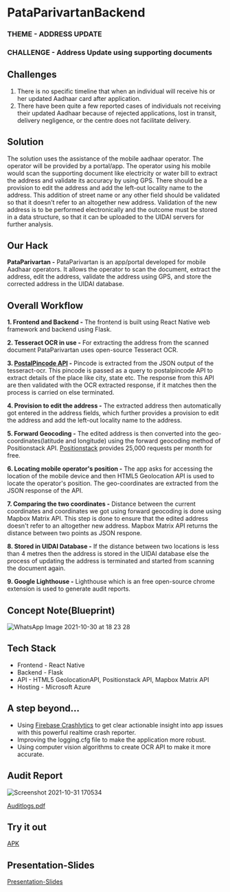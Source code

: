 # PataParivartanBackend

### THEME - ADDRESS UPDATE
### CHALLENGE - Address Update using supporting documents

## Challenges
1. There is no specific timeline that when an individual will receive his or her updated Aadhaar card after application.
2. There have been quite a few reported cases of individuals not receiving their updated Aadhaar because of rejected applications, lost in transit, delivery negligence, or the centre does not facilitate delivery.

## Solution
The solution uses the assistance of the mobile aadhaar operator. The operator will be provided by a portal/app. The operator using his mobile would scan the supporting document like electricity or water bill to extract the address and validate its accuracy by using GPS. There should be a provision to edit the address and add the left-out locality name to the address. This addition of street name or any other field should be validated so that it doesn't refer to an altogether new address. Validation of the new address is to be performed electronically and the outcome must be stored in a data structure, so that it can be uploaded to the UIDAI servers for further analysis. 

## Our Hack
**PataParivartan -**
 PataParivartan is an app/portal developed for mobile Aadhaar operators. It allows the operator to scan the document, extract the address, edit the address, validate the address using GPS, and store the corrected address in the UIDAI database.

## Overall Workflow
**1. Frontend and Backend -**
 The frontend is built using React Native web framework and backend using Flask. 

**2. Tesseract OCR in use -**
 For extracting the address from the scanned document PataParivartan uses open-source Tesseract OCR. 

**3. [PostalPincode API](http://www.postalpincode.in/Api-Details) -**
 Pincode is extracted from the JSON output of the tesseract-ocr. This pincode is passed as a query to postalpincode API to extract details of the place like city, state etc. The response from this API are then validated with the OCR extracted response, if it matches then the process is carried on else terminated.

**4. Provision to edit the address -**
 The extracted address then automatically got entered in the address fields, which further provides a provision to edit the address and add the left-out locality name to the address.

**5. Forward Geocoding -**
 The edited address is then converted into the geo-coordinates(latitude and longitude) using the forward geocoding method of Positionstack API. [Positionstack](https://positionstack.com/) provides 25,000 requests per month for free.

**6. Locating mobile operator's position -**
 The app asks for accessing the location of the mobile device and then HTML5 Geolocation API is used to locate the operator's position. The geo-coordinates are extracted from the JSON response of the API. 

**7. Comparing the two coordinates -**
 Distance between the current coordinates and coordinates we got using forward geocoding is done using Mapbox Matrix API. This step is done to ensure that the edited address doesn't refer to an altogether new address. Mapbox Matrix API returns the distance between two points as JSON respone.

**8. Stored in UIDAI Database -**
 If the distance between two locations is less than 4 metres then the address is stored in the UIDAI  database else the process of updating the address is terminated and started from scanning the document again.

**9. Google Lighthouse -**
 Lighthouse which is an free open-source chrome extension is used to generate audit reports.

## Concept Note(Blueprint)
![WhatsApp Image 2021-10-30 at 18 23 28](https://user-images.githubusercontent.com/69745609/139577963-c51fcbc2-76ab-44ce-9e08-63c7e4974d37.jpeg)

## Tech Stack
* Frontend - React Native
* Backend - Flask
* API - HTML5 GeolocationAPI, Positionstack API, Mapbox Matrix API
* Hosting - Microsoft Azure

## A step beyond...
* Using [Firebase Crashlytics](https://firebase.google.com/docs/crashlytics) to get clear actionable insight into app issues with this powerful realtime crash reporter.
* Improving the logging.cfg file to make the application more robust.
* Using computer vision algorithms to create OCR API to make it more accurate.

## Audit Report
![Screenshot 2021-10-31 170534](https://user-images.githubusercontent.com/69745609/139581400-b42de443-1010-4e32-9022-be7454603063.png)

[Auditlogs.pdf](https://github.com/MPUATFORCES/PataParivartanBackend/files/7448532/Auditlogs.pdf)

## Try it out
[APK](https://drive.google.com/drive/folders/1D8dedNT9rmyvkNjE-C1VDpknf_GWomHo?usp=sharing)

## Presentation-Slides
[Presentation-Slides](https://www.canva.com/design/DAEuH3MhCrU/share/preview?token=Ic546kbhcW22ZJP5prKIKA&role=EDITOR&utm_content=DAEuH3MhCrU&utm_campaign=designshare&utm_medium=link&utm_source=sharebutton)
